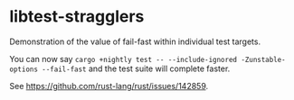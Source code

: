 # libtest-stragglers

Demonstration of the value of fail-fast within individual test targets.

You can now say `cargo +nightly test -- --include-ignored -Zunstable-options --fail-fast` and the test suite will complete faster.

See <https://github.com/rust-lang/rust/issues/142859>.
